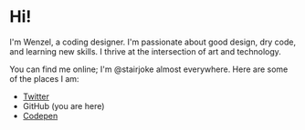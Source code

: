 # Hi!
I'm Wenzel, a coding designer. I'm passionate about good design, dry code, and learning new skills. I thrive at the intersection of art and technology.

You can find me online; I'm @stairjoke almost everywhere. Here are some of the places I am:

- [Twitter](https://twitter.com/stairjoke)
- GitHub (you are here)
- [Codepen](http://codepen.io/stairjoke/)
